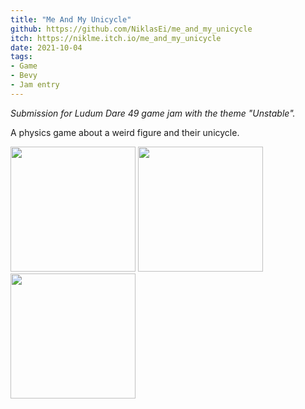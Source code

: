 ```yaml
---
title: "Me And My Unicycle"
github: https://github.com/NiklasEi/me_and_my_unicycle
itch: https://niklme.itch.io/me_and_my_unicycle
date: 2021-10-04
tags:
- Game
- Bevy
- Jam entry
---
```


*Submission for Ludum Dare 49 game jam with the theme "Unstable".*

A physics game about a weird figure and their unicycle.

<div class="row">
<img style="width: 200px;" src="me_and_my_unicycle_1.png">
<img style="width: 200px;" src="me_and_my_unicycle_2.png">
<img style="width: 200px;" src="me_and_my_unicycle_3.png">
</div>
<br/>


